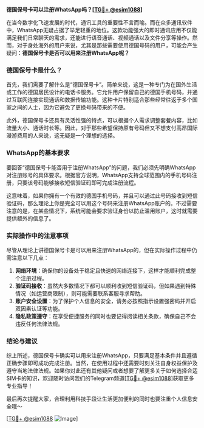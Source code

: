 **德国保号卡可以注册WhatsApp吗？[[TG💪+ @esim1088](https://t.me/s/esim1088)]**

在当今数字化飞速发展的时代，通讯工具的重要性不言而喻。而在众多通讯软件中，WhatsApp无疑占据了举足轻重的地位。这款功能强大的即时通讯应用不仅能满足我们日常聊天的需求，还能进行语音通话、视频通话以及文件分享等操作。然而，对于身处海外的用户来说，尤其是那些需要使用德国号码的用户，可能会产生疑问：**德国保号卡是否可以用来注册WhatsApp呢？**

### 德国保号卡是什么？

首先，我们需要了解什么是“德国保号卡”。简单来说，这是一种专门为在国外生活或工作的德国居民设计的电话卡服务。它允许用户保留自己的德国手机号码，并通过互联网连接实现通话和数据传输功能。这种卡片特别适合那些经常往返于多个国家之间的人士，因为它避免了更换号码带来的不便。

此外，德国保号卡还具有灵活性强的特点，可以根据个人需求调整套餐内容，比如流量大小、通话时长等。因此，对于那些希望保持原有号码但又不想支付高昂国际漫游费用的人来说，这无疑是一个理想的选择。

### WhatsApp的基本要求

要回答“德国保号卡能否用于注册WhatsApp”的问题，我们必须先明确WhatsApp对注册账号的具体要求。根据官方说明，WhatsApp支持全球范围内的手机号码注册，只要该号码能够接收短信验证码即可完成注册流程。

这意味着，如果你拥有一个有效的德国手机号码，并且可以通过此号码接收到短信验证码，那么理论上你是完全可以用这个号码来注册WhatsApp账户的。不过需要注意的是，在某些情况下，系统可能会要求验证身份以防止滥用账户，这时就需要提供额外的信息了。

### 实际操作中的注意事项

尽管从理论上讲德国保号卡是可以用来注册WhatsApp的，但在实际操作过程中仍需注意以下几点：

1. **网络环境**：确保你的设备处于稳定且快速的网络连接下，这样才能顺利完成整个注册过程。
2. **验证码接收**：虽然大多数情况下都可以顺利收到短信验证码，但如果遇到特殊情况（如运营商限制），则可能需要联系客服寻求帮助。
3. **账户安全设置**：为了保护个人信息的安全，请务必按照指示设置强密码并开启双因素认证等功能。
4. **隐私政策遵守**：在享受便捷服务的同时也要记得阅读相关条款，确保自己不会违反任何法律法规。

### 结论与建议

综上所述，德国保号卡确实可以用来注册WhatsApp，只要满足基本条件并且遵循正确步骤即可成功完成注册。当然，在使用过程中还需要时刻关注自身权益保护及遵守当地法律法规。如果你对此还有其他疑问或者想要了解更多关于如何选择合适SIM卡的知识，欢迎随时访问我们的Telegram频道[[TG💪+ @esim1088](https://t.me/s/esim1088)]获取更多专业指导！

最后再次提醒大家，合理利用科技手段让生活更加便利的同时也要注重个人信息安全哦～ 

[[TG💪+ @esim1088](https://t.me/s/esim1088) ![Image](https://i.postimg.cc/4NQfJmqS/Snipaste-2025-05-13-00-14-12.png)]